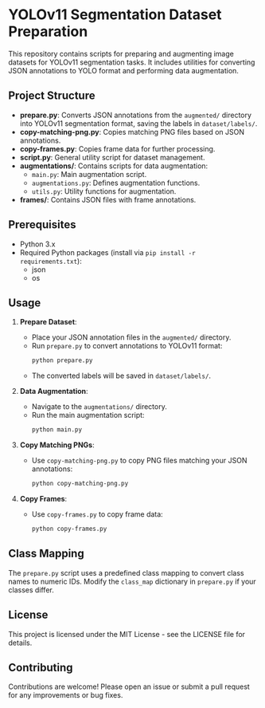 # YOLOv11 Segmentation Dataset Preparation

This repository contains scripts for preparing and augmenting image datasets for YOLOv11 segmentation tasks. It includes utilities for converting JSON annotations to YOLO format and performing data augmentation.

## Project Structure

- **prepare.py**: Converts JSON annotations from the `augmented/` directory into YOLOv11 segmentation format, saving the labels in `dataset/labels/`.
- **copy-matching-png.py**: Copies matching PNG files based on JSON annotations.
- **copy-frames.py**: Copies frame data for further processing.
- **script.py**: General utility script for dataset management.
- **augmentations/**: Contains scripts for data augmentation:
  - `main.py`: Main augmentation script.
  - `augmentations.py`: Defines augmentation functions.
  - `utils.py`: Utility functions for augmentation.
- **frames/**: Contains JSON files with frame annotations.

## Prerequisites

- Python 3.x
- Required Python packages (install via `pip install -r requirements.txt`):
  - json
  - os

## Usage

1. **Prepare Dataset**:
   - Place your JSON annotation files in the `augmented/` directory.
   - Run `prepare.py` to convert annotations to YOLOv11 format:
     ```bash
     python prepare.py
     ```
   - The converted labels will be saved in `dataset/labels/`.

2. **Data Augmentation**:
   - Navigate to the `augmentations/` directory.
   - Run the main augmentation script:
     ```bash
     python main.py
     ```

3. **Copy Matching PNGs**:
   - Use `copy-matching-png.py` to copy PNG files matching your JSON annotations:
     ```bash
     python copy-matching-png.py
     ```

4. **Copy Frames**:
   - Use `copy-frames.py` to copy frame data:
     ```bash
     python copy-frames.py
     ```

## Class Mapping

The `prepare.py` script uses a predefined class mapping to convert class names to numeric IDs. Modify the `class_map` dictionary in `prepare.py` if your classes differ.

## License

This project is licensed under the MIT License - see the LICENSE file for details.

## Contributing

Contributions are welcome! Please open an issue or submit a pull request for any improvements or bug fixes. 

